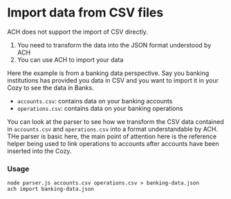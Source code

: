# Import data from CSV files

ACH does not support the import of CSV directly. 

1. You need to transform the data into the JSON format understood by ACH
2. You can use ACH to import your data

Here the example is from a banking data perspective. Say you banking
institutions has provided you data in CSV and you want to import it in your
Cozy to see the data in Banks.

* `accounts.csv`: contains data on your banking accounts
* `operations.csv`: contains data on your banking operations

You can look at the parser to see how we transform the CSV data contained
in `accounts.csv` and `operations.csv` into a format understandable by
ACH. THe parser is basic here, the main point of attention here is the
reference helper being used to link operations to accounts after accounts
have been inserted into the Cozy.

### Usage

```
node parser.js accounts.csv operations.csv > banking-data.json
ach import banking-data.json
```
